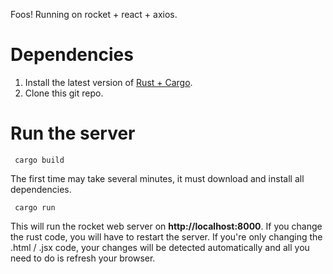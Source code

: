 Foos! Running on rocket + react + axios.

# Dependencies
1. Install the latest version of [Rust + Cargo](https://www.rust-lang.org/tools/install).
2. Clone this git repo.

# Run the server

     cargo build

The first time may take several minutes, it must download and install all dependencies.

     cargo run

This will run the rocket web server on **http://localhost:8000**. If you change the rust code, you will have to restart the server.
If you're only changing the .html / .jsx code, your changes will be detected automatically and all you need to do is refresh
your browser.